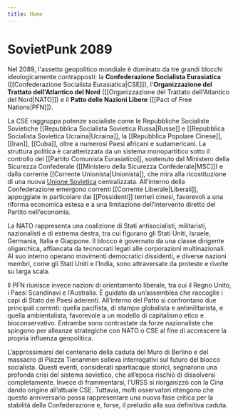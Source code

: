 ```yaml
---
title: Home
---
```

# SovietPunk 2089
Nel 2089, l'assetto geopolitico mondiale è dominato da tre grandi blocchi ideologicamente contrapposti: la **Confederazione Socialista Eurasiatica** ([[Confederazione Socialista Eurasiatica|CSE]]), l'**Organizzazione del Trattato dell'Atlantico del Nord** ([[Organizzazione del Trattato dell'Atlantico del Nord|NATO]]) e il **Patto delle Nazioni Libere** ([[Pact of Free Nations|PFN]]).

La CSE raggruppa potenze socialiste come le Repubbliche Socialiste Sovietiche [[Repubblica Socialista Sovietica Russa|Russe]] e [[Repubblica Socialista Sovietica Ucraina|Ucraina]], la [[Repubblica Popolare Cinese]], [[Iran]], [[Cuba]], oltre a numerosi Paesi africani e sudamericani. La struttura politica è caratterizzata da un sistema monopartitico sotto il controllo del [[Partito Comunista Eurasiatico]], sostenuto dal Ministero della Sicurezza Confederale ([[Ministero della Sicurezza Confederale|MSC]]) e dalla corrente [[Corrente Unionista|Unionista]], che mira alla ricostituzione di una nuova [Unione Sovietica](https://it.wikipedia.org/wiki/Unione_Sovietica) centralizzata. All’interno della Confederazione emergono correnti [[Corrente Liberale|Liberali]], appoggiate in particolare dai [[Possidenti]] terrieri cinesi, favorevoli a una riforma economica estesa e a una limitazione dell’intervento diretto del Partito nell’economia.

La NATO rappresenta una coalizione di Stati antisocialisti, militaristi, nazionalisti e di estrema destra, tra cui figurano gli Stati Uniti, Israele, Germania, Italia e Giappone. Il blocco è governato da una classe dirigente oligarchica, affiancata da tecnocrati legati alle corporazioni multinazionali. Al suo interno operano movimenti democratici dissidenti, e diverse nazioni membri, come gli Stati Uniti e l’India, sono attraversate da proteste e rivolte su larga scala.

Il PFN riunisce invece nazioni di orientamento liberale, tra cui il Regno Unito, i Paesi Scandinavi e l’Australia. È guidato da un’assemblea che raccoglie i capi di Stato dei Paesi aderenti. All’interno del Patto si confrontano due principali correnti: quella pacifista, di stampo globalista e antimilitarista, e quella ambientalista, favorevole a un modello di capitalismo etico e bioconservativo. Entrambe sono contrastate da forze nazionaliste che spingono per alleanze strategiche con NATO o CSE al fine di accrescere la propria influenza geopolitica.

L’approssimarsi del centenario della caduta del Muro di Berlino e del massacro di Piazza Tienanmen solleva interrogativi sul futuro del blocco socialista. Questi eventi, considerati spartiacque storici, segnarono una profonda crisi del sistema sovietico, che all’epoca rischiò di dissolversi completamente. Invece di frammentarsi, l’URSS si riorganizzò con la Cina dando origine all’attuale CSE. Tuttavia, molti osservatori ritengono che questo anniversario possa rappresentare una nuova fase critica per la stabilità della Confederazione e, forse, il preludio alla sua definitiva caduta.